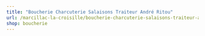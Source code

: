```yaml
---
title: "Boucherie Charcuterie Salaisons Traiteur André Ritou"
url: /marcillac-la-croisille/boucherie-charcuterie-salaisons-traiteur-andre-ritou/
shop: boucherie
---
```

